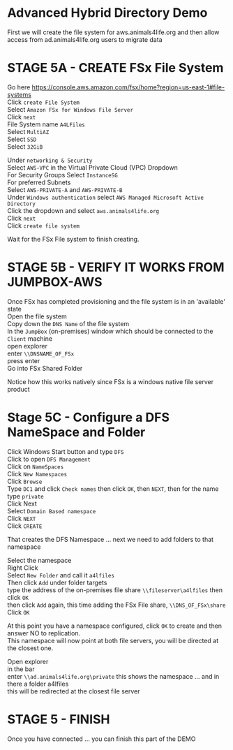 # Advanced Hybrid Directory Demo

First we will create the file system for aws.animals4life.org and then allow access from ad.animals4life.org users to migrate data  

# STAGE 5A - CREATE FSx File System  
Go here https://console.aws.amazon.com/fsx/home?region=us-east-1#file-systems  
Click `create File System`  
Select `Amazon FSx for Windows File Server`  
Click `next`  
File System name `A4LFiles`  
Select `MultiAZ`  
Select `SSD`  
Select `32GiB`  

Under `networking & Security`  
Select `AWS-VPC` in the Virtual Private Cloud (VPC) Dropdown  
For Security Groups Select `InstanceSG`  
For preferred Subnets  
Select `AWS-PRIVATE-A` and `AWS-PRIVATE-B`  
Under `Windows authentication` select `AWS Managed Microsoft Active Directory`  
Click the dropdown and select `aws.animals4life.org`  
Click `next`  
Click `create file system`  

Wait for the FSx File system to finish creating.  

# STAGE 5B - VERIFY IT WORKS FROM JUMPBOX-AWS 
Once FSx has completed provisioning and the file system is in an 'available' state  
Open the file system  
Copy down the `DNS Name` of the file system  
In the `JumpBox` (on-premises) window which should be connected to the `Client` machine  
open explorer  
enter `\\DNSNAME_OF_FSx`  
press enter  
Go into FSx Shared Folder  

Notice how this works natively since FSx is a windows native file server product   

# Stage 5C - Configure a DFS NameSpace and Folder

Click Windows Start button and type `DFS`  
Click to open `DFS Management`  
Click on `NameSpaces`  
Click `New Namespaces`  
Click `Browse`  
Type `DC1` and click `Check names` then click `OK`, then `NEXT`, then for the name type `private`  
Click Next  
Select `Domain Based namespace`  
Click `NEXT`  
Click `CREATE`  

That creates the DFS Namespace ... next we need to add folders to that namespace  

Select the namespace  
Right Click  
Select `New Folder` and call it `a4lfiles`  
Then click `Add` under folder targets  
type the address of the on-premises file share `\\fileserver\a4lfiles` then click `OK`   
then click `Add` again, this time adding the FSx File share, `\\DNS_OF_FSx\share`   
Click `OK`

At this point you have a namespace configured, click `OK` to create and then answer NO to replication.  
This namespace will now point at both file servers, you will be directed at the closest one.  

Open explorer  
in the bar  
enter `\\ad.animals4life.org\private` this shows the namespace ... and in there a folder a4lfiles  
this will be redirected at the closest file server  
  
# STAGE 5 - FINISH
Once you have connected ... you can finish this part of the DEMO  

